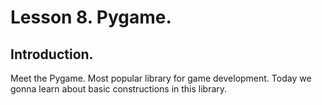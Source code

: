 # Lesson 8. Pygame.

## Introduction.

Meet the Pygame. Most popular library for game development. Today we gonna learn about basic constructions in this library.